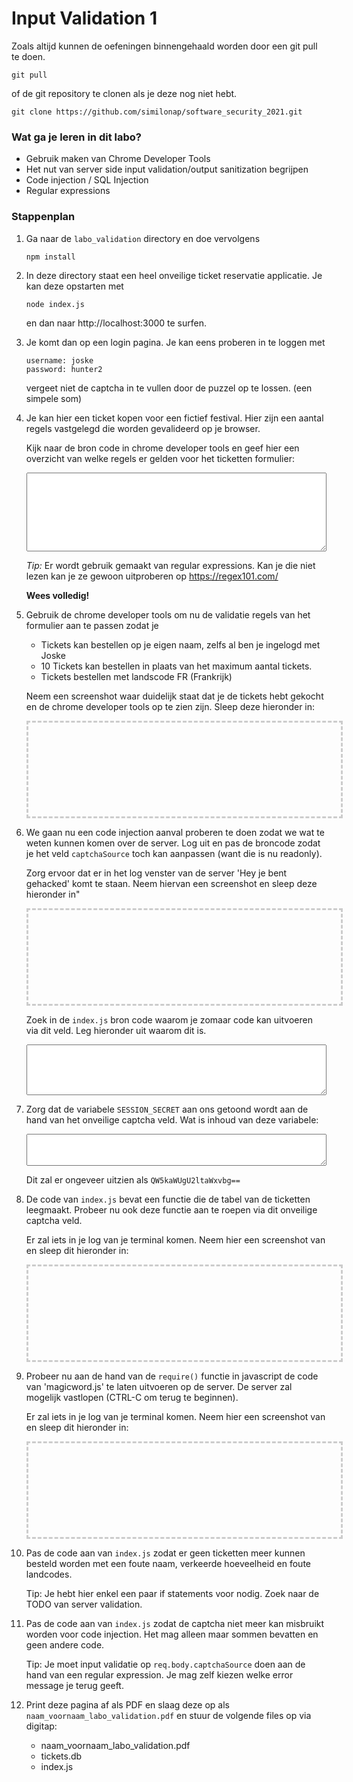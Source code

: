 <!-- 
DISCLAIMER:

!!!!

GEBRUIK NIET DIT BESTAND OM HET LABO TE MAKEN MAAR GEBRUIK DE LINK OP DIGITAP!

!!!!
-->

<style>
.holder_default {
    width:500px; 
    height:150px; 
    border: 3px dashed #ccc;
}

.hover { 
    width:400px; 
    height:150px; 
    border: 3px dashed #0c0 !important; 
}

.hidden {
    visibility: hidden;
}

.visible {
    visibility: visible;
}
</style>

<script type="application/javascript" src="https://ajax.googleapis.com/ajax/libs/jquery/2.0.2/jquery.min.js"></script>

<form action="/task" method="post">

# Input Validation 1

Zoals altijd kunnen de oefeningen binnengehaald worden door een git pull te doen.

```
git pull
```

of de git repository te clonen als je deze nog niet hebt.

```
git clone https://github.com/similonap/software_security_2021.git
```

### Wat ga je leren in dit labo?
- Gebruik maken van Chrome Developer Tools
- Het nut van server side input validation/output sanitization begrijpen
- Code injection / SQL Injection
- Regular expressions

### Stappenplan

1. Ga naar de `labo_validation` directory en doe vervolgens

    ```
    npm install
    ```

2. In deze directory staat een heel onveilige ticket reservatie applicatie. Je kan deze opstarten met

    ```
    node index.js
    ```

    en dan naar http://localhost:3000 te surfen.

3. Je komt dan op een login pagina. Je kan eens proberen in te loggen met 
    ```
    username: joske
    password: hunter2
    ```

    vergeet niet de captcha in te vullen door de puzzel op te lossen. (een simpele som)

4. Je kan hier een ticket kopen voor een fictief festival. Hier zijn een aantal regels vastgelegd die worden gevalideerd op je browser. 

    Kijk naar de bron code in chrome developer tools en geef hier een overzicht van welke regels er gelden voor het ticketten formulier:

    <textarea style="width: 100%;" rows="8">
    </textarea>

    *Tip:* Er wordt gebruik gemaakt van regular expressions. Kan je die niet lezen kan je ze gewoon uitproberen op https://regex101.com/

    **Wees volledig!**

5. Gebruik de chrome developer tools om nu de validatie regels van het formulier aan te passen zodat je 

    - Tickets kan bestellen op je eigen naam, zelfs al ben je ingelogd met Joske
    - 10 Tickets kan bestellen in plaats van het maximum aantal tickets.
    - Tickets bestellen met landscode FR (Frankrijk)

    Neem een screenshot waar duidelijk staat dat je de tickets hebt gekocht en de chrome developer tools op te zien zijn. Sleep deze hieronder in:

    <div id="tickets" style="" class="holder_default">
          <img src="" id="tickets_image_droped"  style="max-width:80%; border: 3px dashed #7A97FC;" class=" hidden"/>
    </div>
    <script>
        $(document).ready(function() {
            addDrop('tickets')
        });
    </script>

6. We gaan nu een code injection aanval proberen te doen zodat we wat te weten kunnen komen over de server. Log uit en pas de broncode zodat je het veld `captchaSource` toch kan aanpassen (want die is nu readonly). 

    Zorg ervoor dat er in het log venster van de server 'Hey je bent gehacked' komt te staan. Neem hiervan een screenshot en sleep deze hieronder in"

    <div id="gehacked" style="" class="holder_default">
          <img src="" id="gehacked_image_droped"  style="max-width:80%; border: 3px dashed #7A97FC;" class=" hidden"/>
    </div>
    <script>
        $(document).ready(function() {
            addDrop('gehacked')
        });
    </script>

    Zoek in de `index.js` bron code waarom je zomaar code kan uitvoeren via dit veld. Leg hieronder uit waarom dit is.

    <textarea style="width: 100%;" rows="5">
    </textarea>

7. Zorg dat de variabele `SESSION_SECRET` aan ons getoond wordt aan de hand van het onveilige captcha veld. Wat is inhoud van deze variabele:

    <textarea style="width: 100%;" rows="3">
    </textarea>

    Dit zal er ongeveer uitzien als `QW5kaWUgU2ltaWxvbg==`

6. De code van `index.js` bevat een functie die de tabel van de ticketten leegmaakt. Probeer nu ook deze functie aan te roepen via dit onveilige captcha veld.

    Er zal iets in je log van je terminal komen. Neem hier een screenshot van en sleep dit hieronder in:

    <div id="cleardb" style="" class="holder_default">
          <img src="" id="cleardb_image_droped"  style="max-width:80%; border: 3px dashed #7A97FC;" class=" hidden"/>
    </div>
    <script>
        $(document).ready(function() {
            addDrop('cleardb')
        });
    </script>

7. Probeer nu aan de hand van de `require()` functie in javascript de code van 'magicword.js' te laten uitvoeren op de server. De server zal mogelijk vastlopen (CTRL-C om terug te beginnen). 

    Er zal iets in je log van je terminal komen. Neem hier een screenshot van en sleep dit hieronder in:

    <div id="dennis" style="" class="holder_default">
          <img src="" id="dennis_image_droped"  style="max-width:80%; border: 3px dashed #7A97FC;" class=" hidden"/>
    </div>
    <script>
        $(document).ready(function() {
            addDrop('dennis')
        });
    </script>

8. Pas de code aan van `index.js` zodat er geen ticketten meer kunnen besteld worden met een foute naam, verkeerde hoeveelheid en foute landcodes.

    Tip: Je hebt hier enkel een paar if statements voor nodig. Zoek naar de TODO van server validation.

9. Pas de code aan van `index.js` zodat de captcha niet meer kan misbruikt worden voor code injection. Het mag alleen maar sommen bevatten en geen andere code. 

    Tip: Je moet input validatie op `req.body.captchaSource` doen aan de hand van een regular expression. Je mag zelf kiezen welke error message je terug geeft.

11. Print deze pagina af als PDF en slaag deze op als `naam_voornaam_labo_validation.pdf` en stuur de volgende files op via digitap:

    - naam_voornaam_labo_validation.pdf
    - tickets.db
    - index.js

<script>
function addDrop(id) {
    var holder = document.getElementById(id);
    holder.ondragover = function () { this.className = 'hover'; return false; };
    holder.ondrop = function (e) {
      this.className = 'hidden';
      e.preventDefault();
      var file = e.dataTransfer.files[0];
      var reader = new FileReader();
      reader.onload = function (event) {
          document.getElementById(id + '_image_droped').className='visible'
          $('#' + id + '_image_droped').attr('src', event.target.result);
      }
      reader.readAsDataURL(file);
    };
}
</script>


